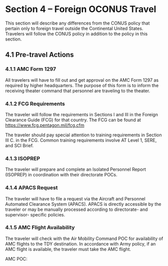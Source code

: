 # Section 4 – Foreign OCONUS Travel

This section will describe any differences from the CONUS policy that pertain only to foreign travel outside the Continental United States. Travelers will follow the CONUS policy in addition to the policy in this section.

## 4.1 Pre-travel Actions

### 4.1.1 AMC Form 1297

All travelers will have to fill out and get approval on the AMC Form 1297 as required by higher headquarters. The purpose of this form is to inform the receiving theater command that personnel are traveling to the theater. 

### 4.1.2 FCG Requirements

The traveler will follow the requirements in Sections I and III in the Foreign Clearance Guide (FCG) for that country. The FCG can be found at https://www.fcg.pentagon.mil/fcg.cfm

The traveler should pay special attention to training requirements in Section III C. in the FCG. Common training requirements involve AT Level 1, SERE, and SCI Brief.

### 4.1.3 ISOPREP

The traveler will prepare and complete an Isolated Personnel Report (ISOPREP) in coordination with their directorate POCs.

### 4.1.4 APACS Request

The traveler will have to file a request via the Aircraft and Personnel Automated Clearance System (APACS). APACS is directly accessible by the traveler or may be manually processed according to directorate- and supervisor- specific policies. 


### 4.1.5 AMC Flight Availability 

The traveler will check with the Air Mobility Command POC for availability of AMC flights to the TDY destination. In accordance with Army policy, if an AMC flight is available, the traveler must take the AMC flight.

AMC POC:
